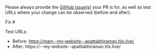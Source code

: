 Please always provide the [GitHub issue(s)](../issues) your PR is for, as well as test URLs where your change can be observed (before and after):

Fix #<gh-issue-id>

Test URLs:
- Before: https://main--my-website--apattabhiraman.hlx.live/
- After: https://<branch>--my-website--apattabhiraman.hlx.live/
